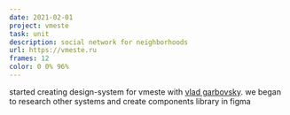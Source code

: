 ```yaml
---
date: 2021-02-01
project: vmeste
task: unit
description: social network for neighborhoods
url: https://vmeste.ru
frames: 12
color: 0 0% 96%
---
```


started creating design-system for vmeste with [vlad garbovsky](https://garbovsky.com/). we began to research other systems and create components library in figma
